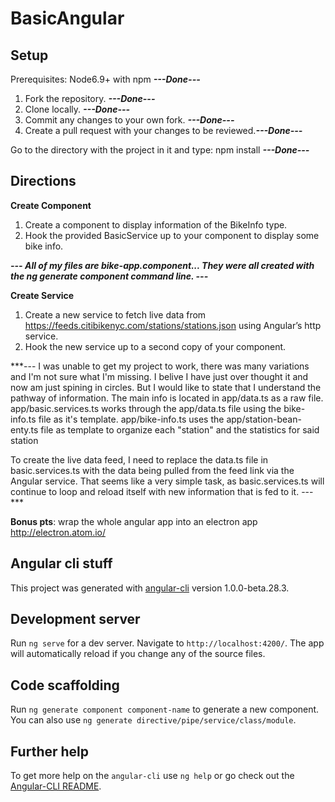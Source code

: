 # BasicAngular

## Setup

Prerequisites: Node6.9+ with npm ***---Done---***

1.  Fork the repository. ***---Done---***
2.  Clone locally. ***---Done---***
3.  Commit any changes to your own fork. ***---Done---***
4.  Create a pull request with your changes to be reviewed.***---Done---***

Go to the directory with the project in it and type: npm install ***---Done---***

## Directions

**Create Component**
1.	Create a component to display information of the BikeInfo type.
2.	Hook the provided BasicService up to your component to display some bike info.



***---
All of my files are bike-app.component...
They were all created with the ng generate component command line. 
---***



**Create Service**
1.	Create a new service to fetch live data from https://feeds.citibikenyc.com/stations/stations.json using Angular’s http service.
2.	Hook the new service up to a second copy of your component.



***---
I was unable to get my project to work, there was many variations and I'm not sure what I'm missing. I belive I have just over thought it
and now am just spining in circles. But I would like to state that I understand the pathway of information.
The main info is located in app/data.ts as a raw file.
app/basic.services.ts works through the app/data.ts file using the bike-info.ts file as it's template. 
app/bike-info.ts uses the app/station-bean-enty.ts file as template to organize each "station" and the statistics for said station

To create the live data feed, I need to replace the data.ts file in basic.services.ts with the data being pulled from the feed link 
    via the Angular service. That seems like a very simple task, as basic.services.ts will continue to loop and reload itself with 
    new information that is fed to it. 
---***








**Bonus pts**: wrap the whole angular app into an electron app http://electron.atom.io/


## Angular cli stuff
This project was generated with [angular-cli](https://github.com/angular/angular-cli) version 1.0.0-beta.28.3.
## Development server
Run `ng serve` for a dev server. Navigate to `http://localhost:4200/`. The app will automatically reload if you change any of the source files.
## Code scaffolding
Run `ng generate component component-name` to generate a new component. You can also use `ng generate directive/pipe/service/class/module`.
## Further help
To get more help on the `angular-cli` use `ng help` or go check out the [Angular-CLI README](https://github.com/angular/angular-cli/blob/master/README.md).
